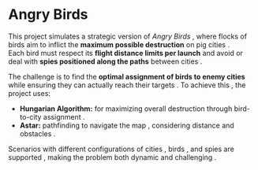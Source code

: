 # Angry Birds

This project simulates a strategic version of *Angry Birds* , where flocks of birds aim to inflict the **maximum possible destruction** on pig cities .  
Each bird must respect its **flight distance limits per launch** and avoid or deal with **spies positioned along the paths** between cities .  

The challenge is to find the **optimal assignment of birds to enemy cities** while ensuring they can actually reach their targets . To achieve this , the project uses:
- **Hungarian Algorithm:** for maximizing overall destruction through bird-to-city assignment .  
- **Astar:** pathfinding to navigate the map , considering distance and obstacles .  

Scenarios with different configurations of cities , birds , and spies are supported , making the problem both dynamic and challenging .
